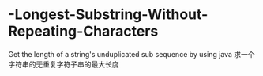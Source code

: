 # -Longest-Substring-Without-Repeating-Characters
Get the length of a string's unduplicated sub sequence by using java
求一个字符串的无重复字符子串的最大长度
